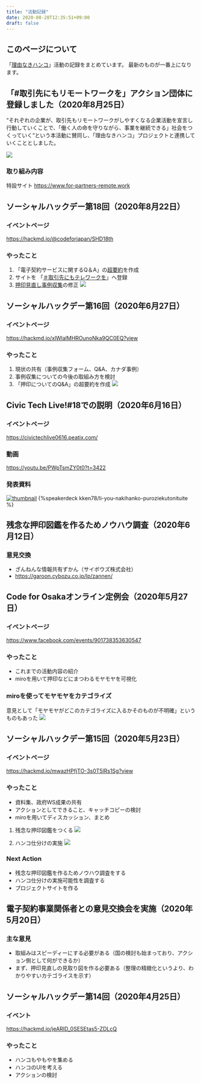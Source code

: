 ```yaml
---
title: "活動記録"
date: 2020-08-28T12:35:51+09:00
draft: false
---
```


## このページについて
「[理由なきハンコ](https://stamping.code4japan.org/)」活動の記録をまとめています。
最新のものが一番上になります。

## 「#取引先にもリモートワークを」アクション団体に登録しました（2020年8月25日）
“それぞれの企業が、取引先もリモートワークがしやすくなる企業活動を宣言し行動していくことで、「働く人の命を守りながら、事業を継続できる」社会をつくっていく“という本活動に賛同し、「理由なきハンコ」プロジェクトと連携していくこととしました。

![](https://i.imgur.com/cEvXzvm.jpg)

### 取り組み内容
特設サイト
https://www.for-partners-remote.work

## ソーシャルハックデー第18回（2020年8月22日）
### イベントページ
https://hackmd.io/@codeforjapan/SHD18th
### やったこと
1. 「電子契約サービスに関するQ＆A」の[超要約](https://stamping.code4japan.org/projects/qa-about-electronic-contract/)を作成
2. サイトを 「[＃取引先にもテレワークを](https://www.for-partners-remote.work/)」へ登録
3. [押印見直し事例収集](https://stamping.code4japan.org/projects/form/)の修正
![](https://i.imgur.com/QexBbSW.png)


## ソーシャルハックデー第16回（2020年6月27日）
### イベントページ
https://hackmd.io/xlWlalMHROunoNka9QC0EQ?view
### やったこと
1. 現状の共有（事例収集フォーム、Q&A、カナダ事例）
1. 事例収集についての今後の取組み方を検討
1. 「押印についてのQ&A」の超要約を作成
![](https://i.imgur.com/TWx1ygf.png)


## Civic Tech Live!#18での説明（2020年6月16日）
### イベントページ
https://civictechlive0616.peatix.com/
### 動画
https://youtu.be/PWpTsmZY0t0?t=3422
### 発表資料
[![thumbnail](https://files.speakerdeck.com/presentations/afe2003553d74c2f93dd0907123a33c9/slide_9.jpg?15722966)](https://speakerdeck.com/kken78/li-you-nakihanko-puroziekutonituite)
{%speakerdeck kken78/li-you-nakihanko-puroziekutonituite %}

## 残念な押印図鑑を作るためノウハウ調査（2020年6月12日）
### 意見交換
- ざんねんな情報共有ずかん（サイボウズ株式会社）
- https://garoon.cybozu.co.jp/lp/zannen/


## Code for Osakaオンライン定例会（2020年5月27日）
### イベントページ
https://www.facebook.com/events/901738353630547
### やったこと
- これまでの活動内容の紹介
- miroを用いて押印などにまつわるモヤモヤを可視化
### miroを使ってモヤモヤをカテゴライズ
意見として「モヤモヤがどこのカテゴライズに入るかそのものが不明確」というものもあった
![](https://i.imgur.com/HkvnzJl.jpg)

## ソーシャルハックデー第15回（2020年5月23日）
### イベントページ
https://hackmd.io/mwazHPfjTO-3s0T5lRs1Sg?view
### やったこと
- 資料集、政府WS成果の共有
- アクションとしてできること、キャッチコピーの検討
- miroを用いてディスカッション、まとめ
1. 残念な押印図鑑をつくる
![](https://i.imgur.com/1lu4C8i.jpg)

2. ハンコ仕分けの実施
![](https://i.imgur.com/6sRhOv7.jpg)


### Next Action
- 残念な押印図鑑を作るためノウハウ調査をする
- ハンコ仕分けの実施可能性を調査する
- プロジェクトサイトを作る

## 電子契約事業関係者との意見交換会を実施（2020年5月20日）
### 主な意見
- 取組みはスピーディーにする必要がある（国の検討も始まっており、アクション側として何ができるか）
- まず、押印見直しの見取り図を作る必要ある（整理の精緻化というより、わかりやすいカテゴライスを示す）

## ソーシャルハックデー第14回（2020年4月25日）
### イベント
https://hackmd.io/jeARID_0SESEtas5-ZDLcQ
### やったこと
- ハンコもやもやを集める
- ハンコのUIを考える
- アクションの検討



